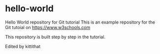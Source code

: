 # hello-world
Hello World repository for Git tutorial
This is an example repository for the Git tutoial on https://www.w3schools.com

This repository is built step by step in the tutorial.

Edited by kittithat
